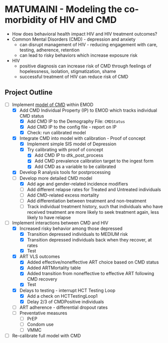# MATUMAINI - Modeling the co-morbidity of HIV and CMD

* How does behavioral health impact HIV and HIV treatment outcomes?
* Common Mental Disorders (CMD) - depression and anxiety
    * can disrupt management of HIV - reducing engagement with care, testing, adherence, retention
    * can lead to risky behaviors which increase exposure risk
* HIV
    * positive diagnosis can increase risk of CMD through feelings of hopelessness, isolation, stigmatization, shame
    * successful treatment of HIV can reduce risk of CMD 

## Project Outline

* [ ] Implement [model of CMD](https://docs.google.com/presentation/d/1LaGunWwd2bJYsFmCAZPay9UfXygRY47RvCdVJKmSLjA/edit?usp=sharing) within EMOD
    * [x] Add CMD Individual Property (IP) to EMOD which tracks individual CMD status
        * [x] Add CMD IP to the Demography File: `CMDStatus`
        * [x] Add CMD IP to the config file - report on IP
        * [x] Check: run calibrated model
    * [x] Integrate CMD into model with calibration - Proof of concept
        * [x] Implement simple SIS model of Depression
        * [x] Try calibrating with proof of concept
            * [x] Add CMD IP to dtk_post_process
            * [x] Add CMD prevalence calibration target to the ingest form
            * [x] Add CMD as a variable to be calibrated
    * [x] Develop R analysis tools for postprocessing
    * [ ] Develop more detailed CMD model
        * [x] Add age and gender-related incidence modifiers
        * [ ] Add different relapse rates for Treated and Untreated individuals
        * [ ] Add CMD-related excess mortality
        * [ ] Add differentiation between treatment and non-treatment
        * [ ] Track individual treatment history, such that individuals who have received treatment are more likely to seek treatment again, less likely to have relapse
* [ ] Implement interactions between CMD and HIV
    * [x] Increased risky behavior among those depressed
        * [x] Transition depressed individuals to MEDIUM risk
        * [x] Transition depressed individuals back when they recover, at rates 
        * [x] Test
    * [x] ART VLS outcomes
        * [x] Added effective/noneffective ART choice based on CMD status
        * [x] Added ARTMortality table
        * [x] Added transition from noneffective to effective ART following CMD recovery
        * [x] Test
    * [x] Delays to testing - interrupt HCT Testing Loop
        * [x] Add a check on HCTTestingLoop1
        * [x] Delay 2/3 of CMDPositive individuals
    * [ ] ART adherence - differential dropout rates
    * [ ] Preventative measures
        * [ ] PrEP
        * [ ] Condom use
        * [ ] VMMC
* [ ] Re-calibrate full model with CMD